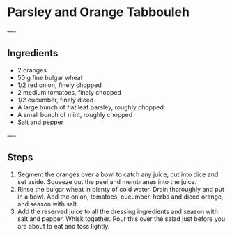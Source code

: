 # Parsley and Orange Tabbouleh


—-

## Ingredients

* 2 oranges
* 50 g fine bulgar wheat
* 1/2 red onion, finely chopped
* 2 medium tomatoes, finely chopped
* 1/2 cucumber, finely diced
* A large bunch of flat leaf parsley, roughly chopped
* A small bunch of mint, roughly chopped
* Salt and pepper

—-

## Steps

1.  Segment the oranges over a bowl to catch any juice, cut into dice and set aside. Squeeze out the peel and membranes into the juice.
2.  Rinse the bulgar wheat in plenty of cold water. Drain thoroughly and put in a bowl. Add the onion, tomatoes, cucumber, herbs and diced orange, and season with salt.
3.  Add the reserved juice to all the dressing ingredients and season with salt and pepper. Whisk together. Pour this over the salad just before you are about to eat and toss lightly.